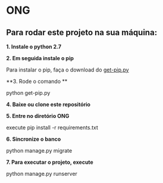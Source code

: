 # ONG
## Para rodar este projeto na sua máquina:

**1. Instale o python 2.7**



**2. Em seguida instale o pip**

Para instalar o pip, faça o download do [get-pip.py](https://bootstrap.pypa.io/get-pip.py)



**3. Rode o comando **

python get-pip.py



**4. Baixe ou clone este repositório**



**5. Entre no diretório ONG**

execute pip install -r requirements.txt 



**6. Sincronize o banco**

python manage.py migrate



**7. Para executar o projeto, execute**

python manage.py runserver